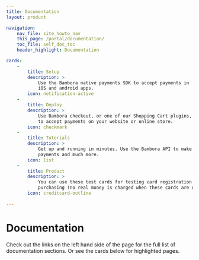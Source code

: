 ```yaml
---
title: Documentation
layout: product

navigation: 
    nav_file: site_howto_nav 
    this_page: /portal/documentation/
    toc_file: self_doc_toc
    header_highlight: Documentation

cards:
    -                
        title: Setup 
        description: > 
            Use the Bambora native payments SDK to accept payments in 
            iOS and android apps.
        icon: notification-active
    -
        title: Deploy  
        description: > 
            Use Bambora checkout, or one of our Shopping Cart plugins, 
            to accept payments on your website or online store.
        icon: checkmark
    -
        title: Tutorials 
        description: >
            Get up and running in minutes. Use the Bambora API to make 
            payments and much more.
        icon: list
    -
        title: Product 
        description: >
            You can use these test cards for testing card registration and 
            purchasing (no real money is charged when these cards are used).
        icon: creditcard-outline
     
---
```


# Documentation

Check out the links on the left hand side of the page for the full list of 
documentation sections. Or see the cards below for highlighted pages. 

